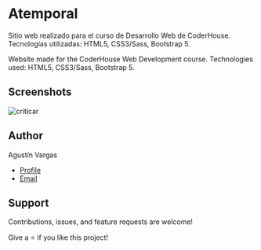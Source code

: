 # Atemporal

Sitio web realizado para el curso de Desarrollo Web de CoderHouse. Tecnologías utilizadas: HTML5, CSS3/Sass, Bootstrap 5.

Website made for the CoderHouse Web Development course. Technologies used: HTML5, CSS3/Sass, Bootstrap 5.

## Screenshots

![criticar](https://res.cloudinary.com/dp2no7dm6/image/upload/v1649714866/atemporal/Atemporal_Coop_1_s6tlbf.gif)

## Author

Agustín Vargas

- [Profile](https://github.com/agustinvargas/ 'Agustín Vargas')
- [Email](mailto:agustinvargas93@gmail.com?subject=Hi 'Hi!')

## Support

Contributions, issues, and feature requests are welcome!

Give a ⭐️ if you like this project!
